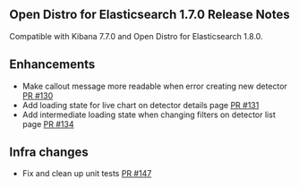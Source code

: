 ## Open Distro for Elasticsearch 1.7.0 Release Notes
Compatible with Kibana 7.7.0 and Open Distro for Elasticsearch 1.8.0.

## Enhancements
- Make callout message more readable when error creating new detector [PR #130](https://github.com/opendistro-for-elasticsearch/anomaly-detection-kibana-plugin/pull/130)
- Add loading state for live chart on detector details page [PR #131](https://github.com/opendistro-for-elasticsearch/anomaly-detection-kibana-plugin/pull/131)
- Add intermediate loading state when changing filters on detector list page [PR #134](https://github.com/opendistro-for-elasticsearch/anomaly-detection-kibana-plugin/pull/134)

## Infra changes
- Fix and clean up unit tests [PR #147](https://github.com/opendistro-for-elasticsearch/anomaly-detection-kibana-plugin/pull/147)